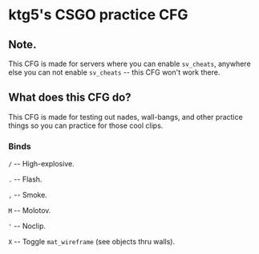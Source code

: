 # ktg5's CSGO practice CFG
## Note.
This CFG is made for servers where you can enable `sv_cheats`, anywhere else you can not enable `sv_cheats` -- this CFG won't work there.

## What does this CFG do?
This CFG is made for testing out nades, wall-bangs, and other practice things so you can practice for those cool clips.

### Binds
`/` -- High-explosive.

`.` -- Flash.

`,` -- Smoke.

`M` -- Molotov.

`'` -- Noclip.

`X` -- Toggle `mat_wireframe` (see objects thru walls).
